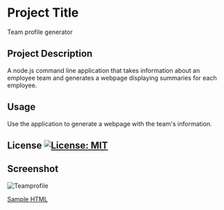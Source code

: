 # Project Title
Team profile generator

## Project Description
A node.js command line application that takes information about an employee team and generates a webpage displaying summaries for each employee. 

## Usage
Use the application to generate a webpage with the team's information.

## License [![License: MIT](https://img.shields.io/badge/License-MIT-yellow.svg)](https://opensource.org/licenses/MIT) 

## Screenshot
  
![Teamprofile](https://user-images.githubusercontent.com/95100285/158094555-3b39bb52-923e-4348-b683-81573380e676.PNG)

[Sample HTML](https://rioobod.github.io/team-profile-generator/dist/index.html)
